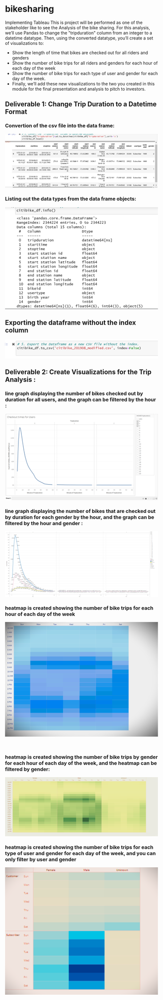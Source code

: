 # bikesharing
Implementing Tableau
This is project will be performed as one of the stakeholder like to see the Analysis of the bike sharing. For this analysis, we’ll use Pandas to change the "tripduration" column from an integer to a datetime datatype. Then, using the converted datatype, you’ll create a set of visualizations to:
 - Show the length of time that bikes are checked out for all riders and genders
 - Show the number of bike trips for all riders and genders for each hour of each day of the week
 - Show the number of bike trips for each type of user and gender for each day of the week.
 - Finally, we’ll add these new visualizations to the two you created in this module for the final presentation and analysis to pitch to investors.

## Deliverable 1: Change Trip Duration to a Datetime Format 

### Convertion of the csv file into the data frame:
![](https://github.com/urvish7/bikesharing/blob/main/Screenshots/D1.png)

### Listing out the data types from the data frame objects:
![](https://github.com/urvish7/bikesharing/blob/main/Screenshots/D11.png)

## Exporting the dataframe without the index column
![](https://github.com/urvish7/bikesharing/blob/main/Screenshots/D12.png)

## Deliverable 2: Create Visualizations for the Trip Analysis :

### line graph displaying the number of bikes checked out by duration for all users, and the graph can be filtered by the hour :

![](https://github.com/urvish7/bikesharing/blob/main/Screenshots/D2.png)

###  line graph displaying the number of bikes that are checked out by duration for each gender by the hour, and the graph can be filtered by the hour and gender :

![](https://github.com/urvish7/bikesharing/blob/main/Screenshots/D21.png)

### heatmap is created showing the number of bike trips for each hour of each day of the week

![](https://github.com/urvish7/bikesharing/blob/main/Screenshots/Heat_Map.png)


![]()

### heatmap is created showing the number of bike trips by gender for each hour of each day of the week, and the heatmap can be filtered by gender:

![](https://github.com/urvish7/bikesharing/blob/main/Screenshots/Heat_Map_byGender.png)

### heatmap is created showing the number of bike trips for each type of user and gender for each day of the week, and you can only filter by user and gender
![](https://github.com/urvish7/bikesharing/blob/main/Screenshots/customer_Subcriber_gender.png)
